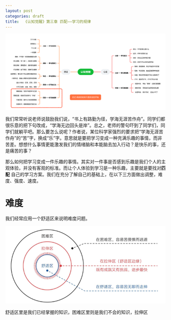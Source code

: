 ```yaml
---
layout: post
categories: draft
title:  《认知觉醒》第三章 匹配——学习的规律
---
```


![认知觉醒脑图](/assets/%E8%84%91%E5%9B%BE%E8%AE%A4%E7%9F%A5%E8%A7%89%E9%86%92-%E5%8C%B9%E9%85%8D.PNG)

我们常常听说老师说鼓励我们说，“书上有路勤为径，学海无涯苦作舟”。同学们都很乐意的把下句改成，“学海无边回头是岸”。总之，老师的警句吓到了同学们，同学们就躺平吧。那么要怎么说呢？作者说，某位科学家强烈的要求把“学海无涯苦作舟”的“苦”字，换成“乐”字。意思就是要把学习变成一种充满乐趣的事情，而非苦差。想想什么事情更能激发我们的情绪脑和本能脑去加入行动？是快乐的事，还是痛苦的事？

那么如何把学习变成一件乐趣的事情。其实对一件事是否感到乐趣是我们个人的主观体验，并没有客观的标准。而让个人体验到学习是一种乐趣，主要就是要找对**匹配** 自己的学习方案。我们在充分了解自己的基础上，在以下三方面做出调整，难度、强度、速度。

# 难度

我们经常应用一个舒适区来说明难度问题。

![舒适区](/assets/%E8%AE%A4%E7%9F%A5%E8%A7%89%E9%86%92-%E8%88%92%E9%80%82%E5%8C%BA%E8%BE%B9%E7%BC%98.png)

舒适区里是我们已经掌握的知识，困难区里则是我们不会的知识，拉伸区
<!--stackedit_data:
eyJoaXN0b3J5IjpbMTc3NjU2MTc5NywtMTk3MTUyNjQ4Niw5NT
IyNTU4NjhdfQ==
-->